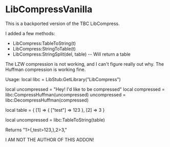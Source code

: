 # LibCompressVanilla

This is a backported version of the TBC LibCompress. 

I added a few methods:
- LibCompress:TableToString(t)
- LibCompress:StringToTable(t)
- LibCompress:StringSplit(del, table) -- Will return a table

The LZW compression is not working, and I can't figure really out why.
The Huffman compression is working fine.

Usage:
local libc = LibStub:GetLibrary("LibCompress")

local uncompressed = "Hey! I'd like to be compressed"
local compressed = libc:CompressHuffman(uncompressed)
uncompressed = libc:DecompressHuffman(compressed)

local table = {
  [1] => {
    ["test"] => 123
  },
  [2] => 3
}

local uncompressed = libc:TableToString(table)

Returns "1>{,test>123,},2>3,"

I AM NOT THE AUTHOR OF THIS ADDON!
